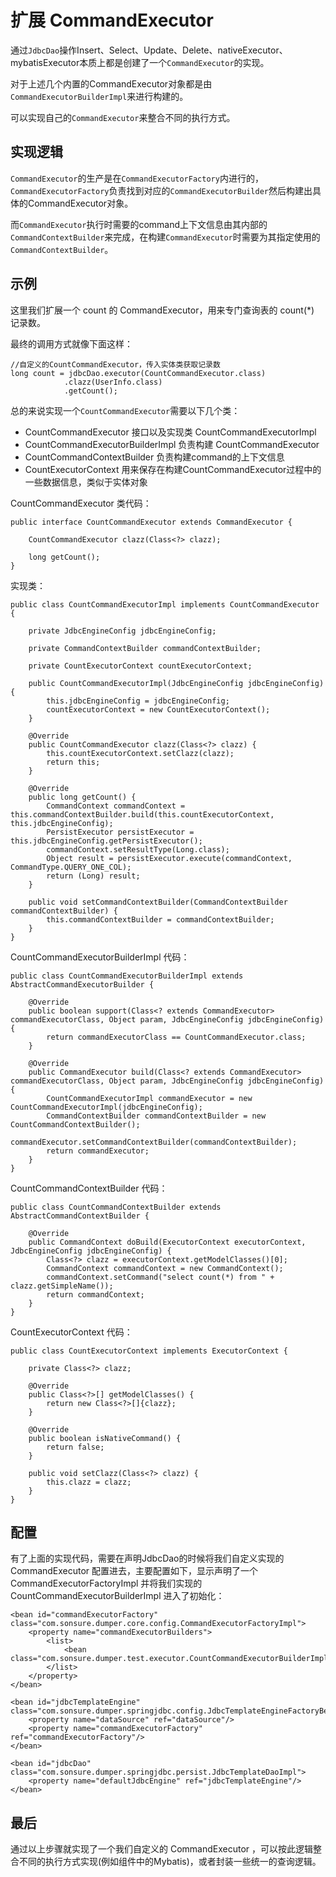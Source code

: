 # 扩展 CommandExecutor

通过`JdbcDao`操作Insert、Select、Update、Delete、nativeExecutor、mybatisExecutor本质上都是创建了一个`CommandExecutor`的实现。

对于上述几个内置的CommandExecutor对象都是由`CommandExecutorBuilderImpl`来进行构建的。

可以实现自己的`CommandExecutor`来整合不同的执行方式。

## 实现逻辑

`CommandExecutor`的生产是在`CommandExecutorFactory`内进行的，`CommandExecutorFactory`负责找到对应的`CommandExecutorBuilder`然后构建出具体的CommandExecutor对象。

而`CommandExecutor`执行时需要的command上下文信息由其内部的`CommandContextBuilder`来完成，在构建`CommandExecutor`时需要为其指定使用的`CommandContextBuilder`。

## 示例

这里我们扩展一个 count 的 CommandExecutor，用来专门查询表的 count(*) 记录数。

最终的调用方式就像下面这样：

    //自定义的CountCommandExecutor，传入实体类获取记录数
    long count = jdbcDao.executor(CountCommandExecutor.class)
                .clazz(UserInfo.class)
                .getCount();

总的来说实现一个`CountCommandExecutor`需要以下几个类：

- CountCommandExecutor 接口以及实现类 CountCommandExecutorImpl
- CountCommandExecutorBuilderImpl 负责构建 CountCommandExecutor
- CountCommandContextBuilder 负责构建command的上下文信息
- CountExecutorContext 用来保存在构建CountCommandExecutor过程中的一些数据信息，类似于实体对象

CountCommandExecutor 类代码：

    public interface CountCommandExecutor extends CommandExecutor {
    
        CountCommandExecutor clazz(Class<?> clazz);
    
        long getCount();
    }

实现类：

    public class CountCommandExecutorImpl implements CountCommandExecutor {
    
        private JdbcEngineConfig jdbcEngineConfig;
    
        private CommandContextBuilder commandContextBuilder;
    
        private CountExecutorContext countExecutorContext;
    
        public CountCommandExecutorImpl(JdbcEngineConfig jdbcEngineConfig) {
            this.jdbcEngineConfig = jdbcEngineConfig;
            countExecutorContext = new CountExecutorContext();
        }
    
        @Override
        public CountCommandExecutor clazz(Class<?> clazz) {
            this.countExecutorContext.setClazz(clazz);
            return this;
        }
    
        @Override
        public long getCount() {
            CommandContext commandContext = this.commandContextBuilder.build(this.countExecutorContext, this.jdbcEngineConfig);
            PersistExecutor persistExecutor = this.jdbcEngineConfig.getPersistExecutor();
            commandContext.setResultType(Long.class);
            Object result = persistExecutor.execute(commandContext, CommandType.QUERY_ONE_COL);
            return (Long) result;
        }
    
        public void setCommandContextBuilder(CommandContextBuilder commandContextBuilder) {
            this.commandContextBuilder = commandContextBuilder;
        }
    }

CountCommandExecutorBuilderImpl 代码：

    public class CountCommandExecutorBuilderImpl extends AbstractCommandExecutorBuilder {
    
        @Override
        public boolean support(Class<? extends CommandExecutor> commandExecutorClass, Object param, JdbcEngineConfig jdbcEngineConfig) {
            return commandExecutorClass == CountCommandExecutor.class;
        }
    
        @Override
        public CommandExecutor build(Class<? extends CommandExecutor> commandExecutorClass, Object param, JdbcEngineConfig jdbcEngineConfig) {
            CountCommandExecutorImpl commandExecutor = new CountCommandExecutorImpl(jdbcEngineConfig);
            CommandContextBuilder commandContextBuilder = new CountCommandContextBuilder();
            commandExecutor.setCommandContextBuilder(commandContextBuilder);
            return commandExecutor;
        }
    }
    
CountCommandContextBuilder 代码：

    public class CountCommandContextBuilder extends AbstractCommandContextBuilder {
    
        @Override
        public CommandContext doBuild(ExecutorContext executorContext, JdbcEngineConfig jdbcEngineConfig) {
            Class<?> clazz = executorContext.getModelClasses()[0];
            CommandContext commandContext = new CommandContext();
            commandContext.setCommand("select count(*) from " + clazz.getSimpleName());
            return commandContext;
        }
    }

CountExecutorContext 代码：

    public class CountExecutorContext implements ExecutorContext {
    
        private Class<?> clazz;
    
        @Override
        public Class<?>[] getModelClasses() {
            return new Class<?>[]{clazz};
        }
    
        @Override
        public boolean isNativeCommand() {
            return false;
        }
    
        public void setClazz(Class<?> clazz) {
            this.clazz = clazz;
        }
    }
    
## 配置

有了上面的实现代码，需要在声明JdbcDao的时候将我们自定义实现的 CommandExecutor 配置进去，主要配置如下，显示声明了一个 CommandExecutorFactoryImpl 并将我们实现的 CountCommandExecutorBuilderImpl 进入了初始化：

    <bean id="commandExecutorFactory" class="com.sonsure.dumper.core.config.CommandExecutorFactoryImpl">
        <property name="commandExecutorBuilders">
            <list>
                <bean class="com.sonsure.dumper.test.executor.CountCommandExecutorBuilderImpl"/>
            </list>
        </property>
    </bean>

    <bean id="jdbcTemplateEngine" class="com.sonsure.dumper.springjdbc.config.JdbcTemplateEngineFactoryBean">
        <property name="dataSource" ref="dataSource"/>
        <property name="commandExecutorFactory" ref="commandExecutorFactory"/>
    </bean>

    <bean id="jdbcDao" class="com.sonsure.dumper.springjdbc.persist.JdbcTemplateDaoImpl">
        <property name="defaultJdbcEngine" ref="jdbcTemplateEngine"/>
    </bean>
    
## 最后

通过以上步骤就实现了一个我们自定义的 CommandExecutor ，可以按此逻辑整合不同的执行方式实现(例如组件中的Mybatis)，或者封装一些统一的查询逻辑。


